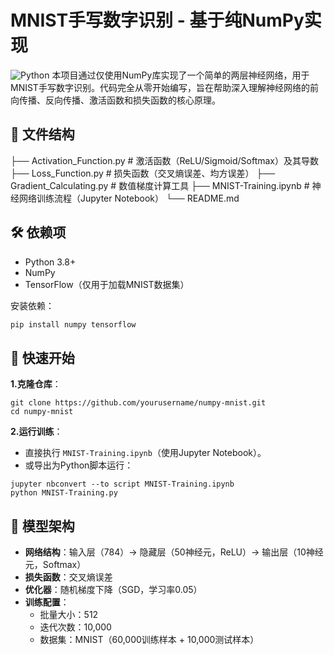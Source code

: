 # MNIST手写数字识别 - 基于纯NumPy实现

![Python](https://img.shields.io/badge/Python-3.8%2B-blue)
本项目通过仅使用NumPy库实现了一个简单的两层神经网络，用于MNIST手写数字识别。代码完全从零开始编写，旨在帮助深入理解神经网络的前向传播、反向传播、激活函数和损失函数的核心原理。

## 📁 文件结构

├── Activation_Function.py # 激活函数（ReLU/Sigmoid/Softmax）及其导数
├── Loss_Function.py # 损失函数（交叉熵误差、均方误差）
├── Gradient_Calculating.py # 数值梯度计算工具
├── MNIST-Training.ipynb # 神经网络训练流程（Jupyter Notebook）
└── README.md

## 🛠️ 依赖项
- Python 3.8+
- NumPy
- TensorFlow（仅用于加载MNIST数据集）

安装依赖：
```bash
pip install numpy tensorflow
```

## 🚀 快速开始

**1.克隆仓库**：

```git
git clone https://github.com/yourusername/numpy-mnist.git
cd numpy-mnist
```

**2.运行训练**：

- 直接执行 `MNIST-Training.ipynb`（使用Jupyter Notebook）。
- 或导出为Python脚本运行：

```
jupyter nbconvert --to script MNIST-Training.ipynb
python MNIST-Training.py
```

## 🧠 模型架构

- **网络结构**：输入层（784）→ 隐藏层（50神经元，ReLU）→ 输出层（10神经元，Softmax）
- **损失函数**：交叉熵误差
- **优化器**：随机梯度下降（SGD，学习率0.05）
- **训练配置**：
  - 批量大小：512
  - 迭代次数：10,000
  - 数据集：MNIST（60,000训练样本 + 10,000测试样本）